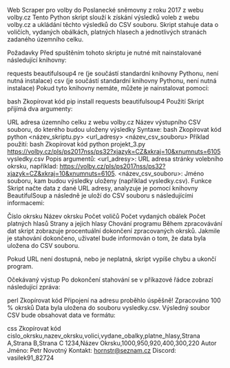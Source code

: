 Web Scraper pro volby do Poslanecké sněmovny z roku 2017 z webu volby.cz
Tento Python skript slouží k získání výsledků voleb z webu volby.cz a ukládání těchto výsledků do CSV souboru. Skript stahuje data o voličích, vydaných obálkách, platných hlasech a jednotlivých stranách zadaného územního celku.

Požadavky
Před spuštěním tohoto skriptu je nutné mít nainstalované následující knihovny:

requests
beautifulsoup4
re (je součástí standardní knihovny Pythonu, není nutná instalace)
csv (je součástí standardní knihovny Pythonu, není nutná instalace)
Pokud tyto knihovny nemáte, můžete je nainstalovat pomocí:

bash
Zkopírovat kód
pip install requests beautifulsoup4
Použití
Skript přijímá dva argumenty:

URL adresa územního celku z webu volby.cz
Název výstupního CSV souboru, do kterého budou uloženy výsledky
Syntaxe:
bash
Zkopírovat kód
python <název_skriptu.py> <url_adresy> <název_csv_souboru>
Příklad použití:
bash
Zkopírovat kód
python projekt_3.py https://volby.cz/pls/ps2017nss/ps32?xjazyk=CZ&xkraj=10&xnumnuts=6105 vysledky.csv
Popis argumentů:
<url_adresy>: URL adresa stránky volebního okrsku, například: https://volby.cz/pls/ps2017nss/ps32?xjazyk=CZ&xkraj=10&xnumnuts=6105.
<název_csv_souboru>: Jméno souboru, kam budou výsledky uloženy (například vysledky.csv).
Funkce
Skript načte data z dané URL adresy, analyzuje je pomocí knihovny BeautifulSoup a následně je uloží do CSV souboru s následujícími informacemi:

Číslo okrsku
Název okrsku
Počet voličů
Počet vydaných obálek
Počet platných hlasů
Strany a jejich hlasy
Chování programu
Během zpracovávání dat skript zobrazuje procentuální dokončení zpracovaných okrsků. Jakmile je stahování dokončeno, uživatel bude informován o tom, že data byla uložena do CSV souboru.

Pokud URL není dostupná, nebo je neplatná, skript vypíše chybu a ukončí program.

Očekávaný výstup
Po dokončení stahování se v příkazové řádce zobrazí následující zpráva:

perl
Zkopírovat kód
Připojení na adresu proběhlo úspěšně!
Zpracováno 100 % okrsků
Data byla uložena do souboru vysledky.csv.
Výsledný soubor CSV bude obsahovat data ve formátu:

css
Zkopírovat kód
cislo_okrsku,nazev_okrsku,volici,vydane_obalky,platne_hlasy,Strana A,Strana B,Strana C
1234,Název Okrsku,1000,950,920,400,300,220
Autor
Jméno: Petr Novotný
Kontakt: hornstr@seznam.cz
Discord: vasilek91_82724
